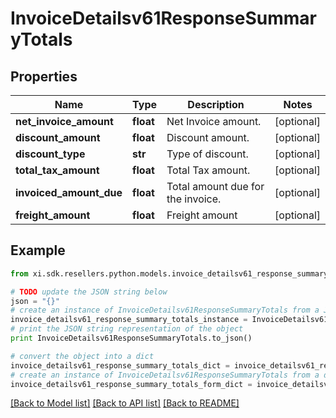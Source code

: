 # InvoiceDetailsv61ResponseSummaryTotals


## Properties

Name | Type | Description | Notes
------------ | ------------- | ------------- | -------------
**net_invoice_amount** | **float** | Net Invoice amount. | [optional] 
**discount_amount** | **float** | Discount amount. | [optional] 
**discount_type** | **str** | Type of discount. | [optional] 
**total_tax_amount** | **float** | Total Tax amount. | [optional] 
**invoiced_amount_due** | **float** | Total amount due for the invoice. | [optional] 
**freight_amount** | **float** | Freight amount | [optional] 

## Example

```python
from xi.sdk.resellers.python.models.invoice_detailsv61_response_summary_totals import InvoiceDetailsv61ResponseSummaryTotals

# TODO update the JSON string below
json = "{}"
# create an instance of InvoiceDetailsv61ResponseSummaryTotals from a JSON string
invoice_detailsv61_response_summary_totals_instance = InvoiceDetailsv61ResponseSummaryTotals.from_json(json)
# print the JSON string representation of the object
print InvoiceDetailsv61ResponseSummaryTotals.to_json()

# convert the object into a dict
invoice_detailsv61_response_summary_totals_dict = invoice_detailsv61_response_summary_totals_instance.to_dict()
# create an instance of InvoiceDetailsv61ResponseSummaryTotals from a dict
invoice_detailsv61_response_summary_totals_form_dict = invoice_detailsv61_response_summary_totals.from_dict(invoice_detailsv61_response_summary_totals_dict)
```
[[Back to Model list]](../README.md#documentation-for-models) [[Back to API list]](../README.md#documentation-for-api-endpoints) [[Back to README]](../README.md)


